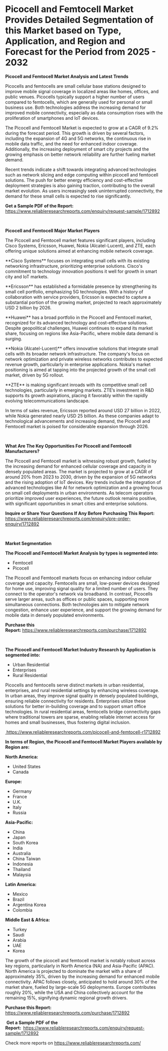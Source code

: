 <p><h1>Picocell and Femtocell Market Provides Detailed Segmentation of this Market based on Type, Application, and Region and Forecast for the Period from 2025 - 2032</h1></p><p><strong>Picocell and Femtocell Market Analysis and Latest Trends</strong></p>
<p><p>Picocells and femtocells are small cellular base stations designed to improve mobile signal coverage in localized areas like homes, offices, and public venues. Picocells typically support a higher number of users compared to femtocells, which are generally used for personal or small business use. Both technologies address the increasing demand for improved mobile connectivity, especially as data consumption rises with the proliferation of smartphones and IoT devices.</p><p>The Picocell and Femtocell Market is expected to grow at a CAGR of 9.2% during the forecast period. This growth is driven by several factors, including the expansion of 4G and 5G networks, the continuous rise in mobile data traffic, and the need for enhanced indoor coverage. Additionally, the increasing deployment of smart city projects and the growing emphasis on better network reliability are further fueling market demand.</p><p>Recent trends indicate a shift towards integrating advanced technologies such as network slicing and edge computing within picocell and femtocell solutions. The push for better energy efficiency and cost-effective deployment strategies is also gaining traction, contributing to the overall market evolution. As users increasingly seek uninterrupted connectivity, the demand for these small cells is expected to rise significantly.</p></p>
<p><strong>Get a Sample PDF of the Report:&nbsp;</strong> <a href="https://www.reliableresearchreports.com/enquiry/request-sample/1712892?utm_campaign=3316&utm_medium=2&utm_source=Github&utm_content=ia&utm_term=08042025&utm_id=picocell-and-femtocell">https://www.reliableresearchreports.com/enquiry/request-sample/1712892</a></p>
<p>&nbsp;</p>
<p><strong>Picocell and Femtocell Major Market Players</strong></p>
<p><p>The Picocell and Femtocell market features significant players, including Cisco Systems, Ericsson, Huawei, Nokia (Alcatel-Lucent), and ZTE, each offering unique solutions aimed at enhancing mobile network coverage.</p><p>**Cisco Systems** focuses on integrating small cells with its existing networking infrastructure, prioritizing enterprise solutions. Cisco's commitment to technology innovation positions it well for growth in smart city and IoT markets.</p><p>**Ericsson** has established a formidable presence by strengthening its small cell portfolio, emphasizing 5G technologies. With a history of collaboration with service providers, Ericsson is expected to capture a substantial portion of the growing market, projected to reach approximately USD 2 billion by 2026.</p><p>**Huawei** has a broad portfolio in the Picocell and Femtocell market, recognized for its advanced technology and cost-effective solutions. Despite geopolitical challenges, Huawei continues to expand its market share, focusing on regions like Asia-Pacific, where mobile data demand is surging.</p><p>**Nokia (Alcatel-Lucent)** offers innovative solutions that integrate small cells with its broader network infrastructure. The company's focus on network optimization and private wireless networks contributes to expected revenue growth, particularly in enterprise applications. Nokia's market positioning is aimed at tapping into the projected growth of the small cell market, driven by 5G rollout.</p><p>**ZTE** is making significant inroads with its competitive small cell technologies, particularly in emerging markets. ZTE’s investment in R&D supports its growth aspirations, placing it favorably within the rapidly evolving telecommunications landscape.</p><p>In terms of sales revenue, Ericsson reported around USD 27 billion in 2022, while Nokia generated nearly USD 25 billion. As these companies adapt to technological advancements and increasing demand, the Picocell and Femtocell market is poised for considerable expansion through 2026.</p></p>
<p>&nbsp;</p>
<p><strong>What Are The Key Opportunities For Picocell and Femtocell Manufacturers?</strong></p>
<p><p>The Picocell and Femtocell market is witnessing robust growth, fueled by the increasing demand for enhanced cellular coverage and capacity in densely populated areas. The market is projected to grow at a CAGR of around 20% from 2023 to 2030, driven by the expansion of 5G networks and the rising adoption of IoT devices. Key trends include the integration of advanced technologies like AI for network optimization and a growing focus on small cell deployments in urban environments. As telecom operators prioritize improved user experiences, the future outlook remains positive, with significant opportunities in smart cities and enterprise solutions.</p></p>
<p><strong>Inquire or Share Your Questions If Any Before Purchasing This Report:</strong> <a href="https://www.reliableresearchreports.com/enquiry/pre-order-enquiry/1712892?utm_campaign=3316&utm_medium=2&utm_source=Github&utm_content=ia&utm_term=08042025&utm_id=picocell-and-femtocell">https://www.reliableresearchreports.com/enquiry/pre-order-enquiry/1712892</a></p>
<p>&nbsp;</p>
<p><strong>Market Segmentation</strong></p>
<p><strong>The Picocell and Femtocell Market Analysis by types is segmented into:</strong></p>
<p><ul><li>Femtocell</li><li>Picocell</li></ul></p>
<p><p>The Picocell and Femtocell markets focus on enhancing indoor cellular coverage and capacity. Femtocells are small, low-power devices designed for home use, improving signal quality for a limited number of users. They connect to the operator's network via broadband. In contrast, Picocells serve larger areas, such as offices or public spaces, supporting more simultaneous connections. Both technologies aim to mitigate network congestion, enhance user experience, and support the growing demand for mobile data in densely populated environments.</p></p>
<p><strong>Purchase this Report:&nbsp;</strong><a href="https://www.reliableresearchreports.com/purchase/1712892?utm_campaign=3316&utm_medium=2&utm_source=Github&utm_content=ia&utm_term=08042025&utm_id=picocell-and-femtocell">https://www.reliableresearchreports.com/purchase/1712892</a></p>
<p>&nbsp;</p>
<p><strong>The Picocell and Femtocell Market Industry Research by Application is segmented into:</strong></p>
<p><ul><li>Urban Residential</li><li>Enterprises</li><li>Rural Residential</li></ul></p>
<p><p>Picocells and femtocells serve distinct markets in urban residential, enterprises, and rural residential settings by enhancing wireless coverage. In urban areas, they improve signal quality in densely populated buildings, ensuring reliable connectivity for residents. Enterprises utilize these solutions for better in-building coverage and to support smart office technologies. In rural residential areas, femtocells bridge connectivity gaps where traditional towers are sparse, enabling reliable internet access for homes and small businesses, thus fostering digital inclusion.</p></p>
<p><a href="https://www.reliableresearchreports.com/picocell-and-femtocell-r1712892?utm_campaign=3316&utm_medium=2&utm_source=Github&utm_content=ia&utm_term=08042025&utm_id=picocell-and-femtocell">&nbsp;https://www.reliableresearchreports.com/picocell-and-femtocell-r1712892</a></p>
<p><strong>In terms of Region, the Picocell and Femtocell Market Players available by Region are:</strong></p>
<p>
    <p> <strong> North America: </strong>
        <ul>
            <li>United States</li>
            <li>Canada</li>
        </ul>
        </p> 
    <p> <strong> Europe: </strong>
        <ul>
            <li>Germany</li>
            <li>France</li>
            <li>U.K.</li>
            <li>Italy</li>
            <li>Russia</li>
        </ul>
        </p> 
    <p> <strong> Asia-Pacific: </strong>
        <ul>
            <li>China</li>
            <li>Japan</li>
            <li>South Korea</li>
            <li>India</li>
            <li>Australia</li>
            <li>China Taiwan</li>
            <li>Indonesia</li>
            <li>Thailand</li>
            <li>Malaysia</li>
        </ul>
        </p> 
    <p> <strong> Latin America: </strong>
        <ul>
            <li>Mexico</li>
            <li>Brazil</li>
            <li>Argentina Korea</li>
            <li>Colombia</li>
        </ul>
        </p> 
    <p> <strong> Middle East & Africa: </strong>
        <ul>
            <li>Turkey</li>
            <li>Saudi</li>
            <li>Arabia</li>
            <li>UAE</li>
            <li>Korea</li>
        </ul>
    </p>
    </p>
<p><p>The growth of the picocell and femtocell market is notably robust across key regions, particularly in North America (NA) and Asia-Pacific (APAC). North America is projected to dominate the market with a share of approximately 35%, driven by the increasing demand for enhanced mobile connectivity. APAC follows closely, anticipated to hold around 30% of the market share, fueled by large-scale 5G deployments. Europe contributes roughly 20%, while the USA and China collectively account for the remaining 15%, signifying dynamic regional growth drivers.</p></p>
<p><strong>Purchase this Report: </strong><a href="https://www.reliableresearchreports.com/purchase/1712892?utm_campaign=3316&utm_medium=2&utm_source=Github&utm_content=ia&utm_term=08042025&utm_id=picocell-and-femtocell">https://www.reliableresearchreports.com/purchase/1712892</a></p>
<p>&nbsp;<strong>Get a Sample PDF of the Report:&nbsp;&nbsp;</strong><a href="https://www.reliableresearchreports.com/enquiry/request-sample/1712892?utm_campaign=3316&utm_medium=2&utm_source=Github&utm_content=ia&utm_term=08042025&utm_id=picocell-and-femtocell">https://www.reliableresearchreports.com/enquiry/request-sample/1712892</a></p>
<p><strong></strong></p>
<p>Check more reports on <a href="https://www.reliableresearchreports.com/?utm_campaign=3316&utm_medium=2&utm_source=Github&utm_content=ia&utm_term=08042025&utm_id=picocell-and-femtocell">https://www.reliableresearchreports.com/</a></p>